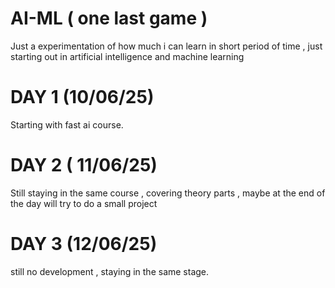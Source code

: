 # AI-ML ( one last game )
Just a experimentation of how much i can learn in short period of time , just starting out in artificial intelligence and machine learning 

# DAY 1 (10/06/25) 
Starting with fast ai course. 
# DAY 2 ( 11/06/25)
Still staying in the same course , covering theory parts , maybe at the end of the day will try to do a small project 
# DAY 3 (12/06/25)
still no development , staying in the same stage. 
